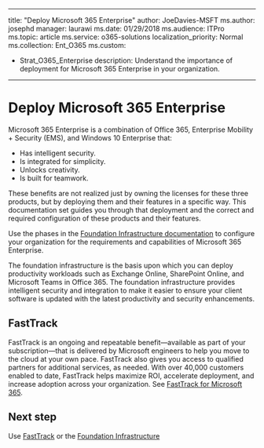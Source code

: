 
---
title: "Deploy Microsoft 365 Enterprise"
author: JoeDavies-MSFT
ms.author: josephd
manager: laurawi
ms.date: 01/29/2018
ms.audience: ITPro
ms.topic: article
ms.service: o365-solutions
localization_priority: Normal
ms.collection: Ent_O365
ms.custom:
- Strat_O365_Enterprise
description: Understand the importance of deployment for Microsoft 365 Enterprise in your organization.
---

# Deploy Microsoft 365 Enterprise

Microsoft 365 Enterprise is a combination of Office 365, Enterprise Mobility + Security (EMS), and Windows 10 Enterprise that: 

- Has intelligent security.
- Is integrated for simplicity.
- Unlocks creativity.
- Is built for teamwork.

These benefits are not realized just by owning the licenses for these three products, but by deploying them and their features in a specific way. This documentation set guides you through that deployment and the correct and required configuration of these products and their features.

Use the phases in the [Foundation Infrastructure documentation](deploy-foundation-infrastructure.md) to configure your organization for the requirements and capabilities of Microsoft 365 Enterprise.

The foundation infrastructure is the basis upon which you can deploy productivity workloads such as Exchange Online, SharePoint Online, and Microsoft Teams in Office 365. The foundation infrastructure provides intelligent security and integration to make it easier to ensure your client software is updated with the latest productivity and security enhancements.

## FastTrack

FastTrack is an ongoing and repeatable benefit—available as part of your subscription—that is delivered by Microsoft engineers to help you move to the cloud at your own pace. FastTrack also gives you access to qualified partners for additional services, as needed. With over 40,000 customers enabled to date, FastTrack helps maximize ROI, accelerate deployment, and increase adoption across your organization. See [FastTrack for Microsoft 365](https://fasttrack.microsoft.com/microsoft365).

## Next step

Use [FastTrack](https://fasttrack.microsoft.com/microsoft365) or the [Foundation Infrastructure](deploy-foundation-infrastructure.md)
